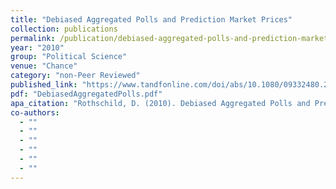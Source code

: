 ```yaml
---
title: "Debiased Aggregated Polls and Prediction Market Prices"
collection: publications
permalink: /publication/debiased-aggregated-polls-and-prediction-market-prices
year: "2010"
group: "Political Science"
venue: "Chance"
category: "non-Peer Reviewed"
published_link: "https://www.tandfonline.com/doi/abs/10.1080/09332480.2010.10739814?journalCode=ucha20"
pdf: "DebiasedAggregatedPolls.pdf"
apa_citation: "Rothschild, D. (2010). Debiased Aggregated Polls and Prediction Market Prices. Chance, 23(3), 6-7."
co-authors:
  - ""
  - ""
  - ""
  - ""
  - ""
  - ""
---
```

